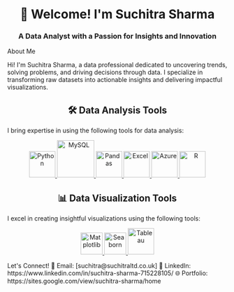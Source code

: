 <div align="center"> <h1 align="center">👋 Welcome! I'm Suchitra Sharma</h1> <h3 align="center">A Data Analyst with a Passion for Insights and Innovation</h3> </div>
About Me

Hi! I'm Suchitra Sharma, a data professional dedicated to uncovering trends, solving problems, and driving decisions through data. I specialize in transforming raw datasets into actionable insights and delivering impactful visualizations.

<div align="center"> <h2 align="center">🛠️ Data Analysis Tools</h2> </div> <p>I bring expertise in using the following tools for data analysis:</p> <p align="center"> <a href="#" target="_blank"> <img src="https://www.python.org/static/community_logos/python-logo.png" alt="Python" height="60"/> </a> <a href="#" target="_blank"> <img src="https://www.mysql.com/common/logos/logo-mysql-170x115.png" alt="MySQL" height="85"/> </a> <a href="#" target="_blank"> <img src="https://upload.wikimedia.org/wikipedia/commons/thumb/e/ed/Pandas_logo.svg/2560px-Pandas_logo.svg.png" alt="Pandas" height="60"/> </a> <a href="#" target="_blank"> <img src="https://upload.wikimedia.org/wikipedia/commons/thumb/3/34/Microsoft_Office_Excel_%282019%E2%80%93present%29.svg/512px-Microsoft_Office_Excel_%282019%E2%80%93present%29.svg.png" alt="Excel" height="60"/> </a> <a href="#" target="_blank"> <img src="https://upload.wikimedia.org/wikipedia/commons/thumb/a/a8/Microsoft_Azure_Logo.svg/187px-Microsoft_Azure_Logo.svg.png" alt="Azure" height="60"/> </a> <a href="#" target="_blank"> <img src="https://www.r-project.org/logo/Rlogo.png" alt="R" height="60"/> </a> </p>
<div align="center"> <h2 align="center">📊 Data Visualization Tools</h2> </div> <p>I excel in creating insightful visualizations using the following tools:</p> <p align="center"> <a href="#" target="_blank"> <img src="https://matplotlib.org/stable/_images/sphx_glr_logos2_003.png" alt="Matplotlib" height="50"/> </a> <a href="#" target="_blank"> <img src="https://seaborn.pydata.org/_static/logo-wide-lightbg.svg" alt="Seaborn" height="50"/> </a> <a href="#" target="_blank"> <img src="https://upload.wikimedia.org/wikipedia/en/thumb/0/06/Tableau_logo.svg/1920px-Tableau_logo.svg.png" alt="Tableau" height="60"/> </a> </p>
Let's Connect!
📧 Email: [suchitra@suchitraltd.co.uk]
💼 LinkedIn: https://www.linkedin.com/in/suchitra-sharma-715228105/
🌐 Portfolio: https://sites.google.com/view/suchitra-sharma/home
